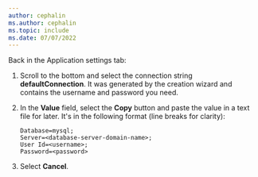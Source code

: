 ```yaml
---
author: cephalin
ms.author: cephalin
ms.topic: include
ms.date: 07/07/2022
---
```


Back in the Application settings tab:

1. Scroll to the bottom and select the connection string **defaultConnection**. It was generated by the creation wizard and contains the username and password you need.

1. In the **Value** field, select the **Copy** button and paste the value in a text file for later. It's in the following format (line breaks for clarity):

    ```
    Database=mysql;
    Server=<database-server-domain-name>;
    User Id=<username>;
    Password=<password>
    ```

1. Select **Cancel**.
